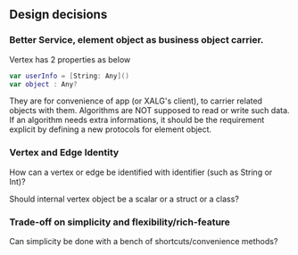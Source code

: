 

## Design decisions

### Better Service, element object as business object carrier.

Vertex has 2 properties as below
```swift
var userInfo = [String: Any]()
var object : Any?
```
They are for convenience of app (or XALG's client), to carrier related objects with them. Algorithms are NOT supposed to read or write such data. If an algorithm needs extra informations, it should be the requirement explicit by defining a new protocols for element object.

### Vertex and Edge Identity

How can a vertex or edge be identified with identifier (such as String or Int)?

Should internal vertex object be a scalar or a struct or a class?



### Trade-off on simplicity and flexibility/rich-feature

Can simplicity be done with a bench of shortcuts/convenience methods?
